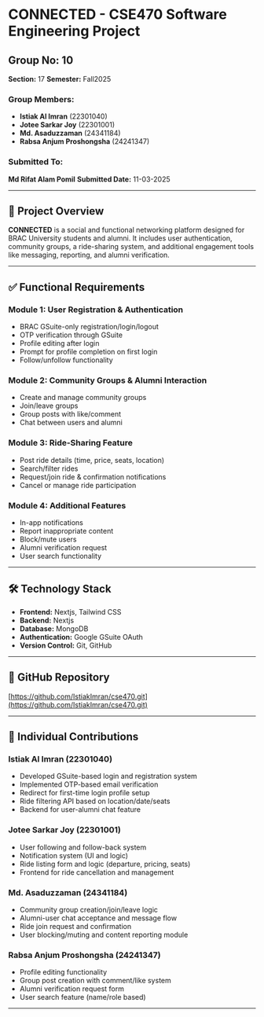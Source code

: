 # CONNECTED - CSE470 Software Engineering Project

## Group No: 10

**Section:** 17
**Semester:** Fall2025

### Group Members:

* **Istiak Al Imran** (22301040)
* **Jotee Sarkar Joy** (22301001)
* **Md. Asaduzzaman** (24341184)
* **Rabsa Anjum Proshongsha** (24241347)

### Submitted To:

**Md Rifat Alam Pomil**
**Submitted Date:** 11-03-2025

---

## 📌 Project Overview

**CONNECTED** is a social and functional networking platform designed for BRAC University students and alumni. It includes user authentication, community groups, a ride-sharing system, and additional engagement tools like messaging, reporting, and alumni verification.

---

## ✅ Functional Requirements

### Module 1: User Registration & Authentication

* BRAC GSuite-only registration/login/logout
* OTP verification through GSuite
* Profile editing after login
* Prompt for profile completion on first login
* Follow/unfollow functionality

### Module 2: Community Groups & Alumni Interaction

* Create and manage community groups
* Join/leave groups
* Group posts with like/comment
* Chat between users and alumni

### Module 3: Ride-Sharing Feature

* Post ride details (time, price, seats, location)
* Search/filter rides
* Request/join ride & confirmation notifications
* Cancel or manage ride participation

### Module 4: Additional Features

* In-app notifications
* Report inappropriate content
* Block/mute users
* Alumni verification request
* User search functionality

---

## 🛠️ Technology Stack

* **Frontend:** Nextjs, Tailwind CSS
* **Backend:** Nextjs
* **Database:** MongoDB
* **Authentication:** Google GSuite OAuth
* **Version Control:** Git, GitHub

---


## 🔗 GitHub Repository

[https://github.com/IstiakImran/cse470.git](https://github.com/IstiakImran/cse470.git)



---

## 👥 Individual Contributions

### Istiak Al Imran (22301040)

* Developed GSuite-based login and registration system
* Implemented OTP-based email verification
* Redirect for first-time login profile setup
* Ride filtering API based on location/date/seats
* Backend for user-alumni chat feature

### Jotee Sarkar Joy (22301001)

* User following and follow-back system
* Notification system (UI and logic)
* Ride listing form and logic (departure, pricing, seats)
* Frontend for ride cancellation and management

### Md. Asaduzzaman (24341184)

* Community group creation/join/leave logic
* Alumni-user chat acceptance and message flow
* Ride join request and confirmation
* User blocking/muting and content reporting module

### Rabsa Anjum Proshongsha (24241347)

* Profile editing functionality
* Group post creation with comment/like system
* Alumni verification request form
* User search feature (name/role based)

---
